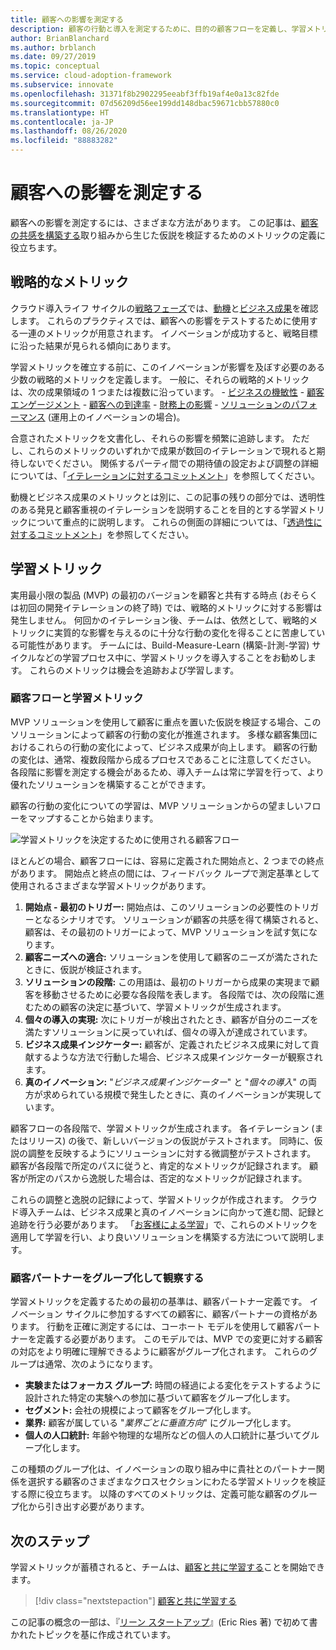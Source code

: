 ```yaml
---
title: 顧客への影響を測定する
description: 顧客の行動と導入を測定するために、目的の顧客フローを定義し、学習メトリックを確立します。
author: BrianBlanchard
ms.author: brblanch
ms.date: 09/27/2019
ms.topic: conceptual
ms.service: cloud-adoption-framework
ms.subservice: innovate
ms.openlocfilehash: 31371f8b2902295eeabf3ffb19af4e0a13c82fde
ms.sourcegitcommit: 07d56209d56ee199dd148dbac59671cbb57880c0
ms.translationtype: HT
ms.contentlocale: ja-JP
ms.lasthandoff: 08/26/2020
ms.locfileid: "88883282"
---
```

# <a name="measure-for-customer-impact"></a>顧客への影響を測定する

顧客への影響を測定するには、さまざまな方法があります。 この記事は、[顧客の共感を構築する](./build.md)取り組みから生じた仮説を検証するためのメトリックの定義に役立ちます。

## <a name="strategic-metrics"></a>戦略的なメトリック

クラウド導入ライフ サイクルの[戦略フェーズ](../../strategy/index.md)では、[動機](../../strategy/motivations.md)と[ビジネス成果](../../strategy/business-outcomes/index.md)を確認します。 これらのプラクティスでは、顧客への影響をテストするために使用する一連のメトリックが用意されます。 イノベーションが成功すると、戦略目標に沿った結果が見られる傾向にあります。

学習メトリックを確立する前に、このイノベーションが影響を及ぼす必要のある少数の戦略的メトリックを定義します。 一般に、それらの戦略的メトリックは、次の成果領域の 1 つまたは複数に沿っています。
    - [ビジネスの機敏性](../../strategy/business-outcomes/agility-outcomes.md)
    - [顧客エンゲージメント](../../strategy/business-outcomes/engagement-outcomes.md)
    - [顧客への到達率](../../strategy/business-outcomes/reach-outcomes.md)
    - [財務上の影響](../../strategy/business-outcomes/fiscal-outcomes.md)
    - [ソリューションのパフォーマンス](../../strategy/business-outcomes/fiscal-outcomes.md) (運用上のイノベーションの場合)。

合意されたメトリックを文書化し、それらの影響を頻繁に追跡します。 ただし、これらのメトリックのいずれかで成果が数回のイテレーションで現れると期待しないでください。 関係するパーティ間での期待値の設定および調整の詳細については、「[イテレーションに対するコミットメント](./index.md#commitment-to-iteration)」を参照してください。

動機とビジネス成果のメトリックとは別に、この記事の残りの部分では、透明性のある発見と顧客重視のイテレーションを説明することを目的とする学習メトリックについて重点的に説明します。 これらの側面の詳細については、「[透過性に対するコミットメント](./index.md#commitment-to-transparency)」を参照してください。

## <a name="learning-metrics"></a>学習メトリック

実用最小限の製品 (MVP) の最初のバージョンを顧客と共有する時点 (おそらくは初回の開発イテレーションの終了時) では、戦略的メトリックに対する影響は発生しません。 何回かのイテレーション後、チームは、依然として、戦略的メトリックに実質的な影響を与えるのに十分な行動の変化を得ることに苦慮している可能性があります。 チームには、Build-Measure-Learn (構築-計測-学習) サイクルなどの学習プロセス中に、学習メトリックを導入することをお勧めします。 これらのメトリックは機会を追跡および学習します。

### <a name="customer-flow-and-learning-metrics"></a>顧客フローと学習メトリック

MVP ソリューションを使用して顧客に重点を置いた仮説を検証する場合、このソリューションによって顧客の行動の変化が推進されます。 多様な顧客集団におけるこれらの行動の変化によって、ビジネス成果が向上します。 顧客の行動の変化は、通常、複数段階から成るプロセスであることに注意してください。 各段階に影響を測定する機会があるため、導入チームは常に学習を行って、より優れたソリューションを構築することができます。

顧客の行動の変化についての学習は、MVP ソリューションからの望ましいフローをマップすることから始まります。

![学習メトリックを決定するために使用される顧客フロー](../../_images/innovate/customer-flow-learning-metrics.png)

ほとんどの場合、顧客フローには、容易に定義された開始点と、2 つまでの終点があります。 開始点と終点の間には、フィードバック ループで測定基準として使用されるさまざまな学習メトリックがあります。

1. **開始点 - 最初のトリガー:** 開始点は、このソリューションの必要性のトリガーとなるシナリオです。 ソリューションが顧客の共感を得て構築されると、顧客は、その最初のトリガーによって、MVP ソリューションを試す気になります。
2. **顧客ニーズへの適合:** ソリューションを使用して顧客のニーズが満たされたときに、仮説が検証されます。
3. **ソリューションの段階:** この用語は、最初のトリガーから成果の実現まで顧客を移動させるために必要な各段階を表します。 各段階では、次の段階に進むための顧客の決定に基づいて、学習メトリックが生成されます。
4. **個々の導入の実現:** 次にトリガーが検出されたとき、顧客が自分のニーズを満たすソリューションに戻っていれば、個々の導入が達成されています。
5. **ビジネス成果インジケーター:** 顧客が、定義されたビジネス成果に対して貢献するような方法で行動した場合、ビジネス成果インジケーターが観察されます。
6. **真のイノベーション:** "*ビジネス成果インジケーター*" と "*個々の導入*" の両方が求められている規模で発生したときに、真のイノベーションが実現しています。

顧客フローの各段階で、学習メトリックが生成されます。 各イテレーション (またはリリース) の後で、新しいバージョンの仮説がテストされます。 同時に、仮説の調整を反映するようにソリューションに対する微調整がテストされます。 顧客が各段階で所定のパスに従うと、肯定的なメトリックが記録されます。 顧客が所定のパスから逸脱した場合は、否定的なメトリックが記録されます。

これらの調整と逸脱の記録によって、学習メトリックが作成されます。 クラウド導入チームは、ビジネス成果と真のイノベーションに向かって進む間、記録と追跡を行う必要があります。 「[お客様による学習](./learn.md)」で、これらのメトリックを適用して学習を行い、より良いソリューションを構築する方法について説明します。

### <a name="group-and-observe-customer-partners"></a>顧客パートナーをグループ化して観察する

学習メトリックを定義するための最初の基準は、顧客パートナー定義です。 イノベーション サイクルに参加するすべての顧客に、顧客パートナーの資格があります。 行動を正確に測定するには、コーホート モデルを使用して顧客パートナーを定義する必要があります。 このモデルでは、MVP での変更に対する顧客の対応をより明確に理解できるように顧客がグループ化されます。 これらのグループは通常、次のようになります。

- **実験またはフォーカス グループ:** 時間の経過による変化をテストするように設計された特定の実験への参加に基づいて顧客をグループ化します。
- **セグメント:** 会社の規模によって顧客をグループ化します。
- **業界:** 顧客が属している "*業界ごとに垂直方向*" にグループ化します。
- **個人の人口統計:** 年齢や物理的な場所などの個人の人口統計に基づいてグループ化します。

この種類のグループ化は、イノベーションの取り組み中に貴社とのパートナー関係を選択する顧客のさまざまなクロスセクションにわたる学習メトリックを検証する際に役立ちます。 以降のすべてのメトリックは、定義可能な顧客のグループ化から引き出す必要があります。

## <a name="next-steps"></a>次のステップ

学習メトリックが蓄積されると、チームは、[顧客と共に学習する](./learn.md)ことを開始できます。

> [!div class="nextstepaction"]
> [顧客と共に学習する](./learn.md)

この記事の概念の一部は、『[リーン スタートアップ](http://theleanstartup.com/book)』(Eric Ries 著) で初めて書かれたトピックを基に作成されています。
